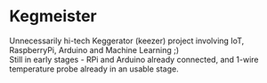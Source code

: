 # Kegmeister
Unnecessarily hi-tech Keggerator (keezer) project involving IoT, RaspberryPi, Arduino and Machine Learning ;)  
Still in early stages - RPi and Arduino already connected, and 1-wire temperature probe already in an usable stage.
